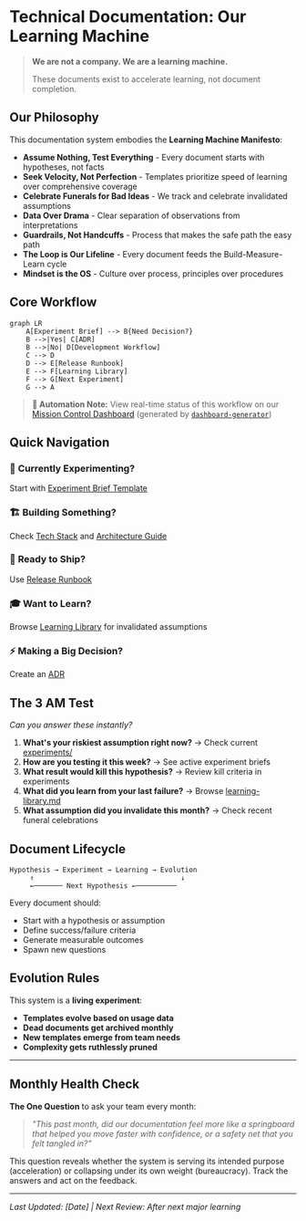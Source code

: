 # Technical Documentation: Our Learning Machine

> **We are not a company. We are a learning machine.**
> 
> These documents exist to accelerate learning, not document completion.

## Our Philosophy

This documentation system embodies the **Learning Machine Manifesto**:

- **Assume Nothing, Test Everything** - Every document starts with hypotheses, not facts
- **Seek Velocity, Not Perfection** - Templates prioritize speed of learning over comprehensive coverage  
- **Celebrate Funerals for Bad Ideas** - We track and celebrate invalidated assumptions
- **Data Over Drama** - Clear separation of observations from interpretations
- **Guardrails, Not Handcuffs** - Process that makes the safe path the easy path
- **The Loop is Our Lifeline** - Every document feeds the Build-Measure-Learn cycle
- **Mindset is the OS** - Culture over process, principles over procedures

## Core Workflow

```mermaid
graph LR
    A[Experiment Brief] --> B{Need Decision?}
    B -->|Yes| C[ADR]
    B -->|No| D[Development Workflow]
    C --> D
    D --> E[Release Runbook]
    E --> F[Learning Library]
    F --> G[Next Experiment]
    G --> A
```

> **🤖 Automation Note:** View real-time status of this workflow on our [Mission Control Dashboard](dashboard/index.html) (generated by [`dashboard-generator`](support-tools/dashboard-generator/))

## Quick Navigation

### 🧪 **Currently Experimenting?**
Start with [Experiment Brief Template](experiments/experiment-brief.md)

### 🏗️ **Building Something?** 
Check [Tech Stack](systems/tech-stack.md) and [Architecture Guide](systems/architecture-guide.md)

### 🚀 **Ready to Ship?**
Use [Release Runbook](runbooks/release-runbook.md)

### 🎓 **Want to Learn?**
Browse [Learning Library](learning/learning-library.md) for invalidated assumptions

### ⚡ **Making a Big Decision?**
Create an [ADR](decisions/adr-template.md)

## The 3 AM Test

*Can you answer these instantly?*

1. **What's your riskiest assumption right now?** → Check current [experiments/](experiments/)
2. **How are you testing it this week?** → See active experiment briefs
3. **What result would kill this hypothesis?** → Review kill criteria in experiments
4. **What did you learn from your last failure?** → Browse [learning-library.md](learning/learning-library.md)
5. **What assumption did you invalidate this month?** → Check recent funeral celebrations

## Document Lifecycle

```
Hypothesis → Experiment → Learning → Evolution
     ↑                                    ↓
     ←─────── Next Hypothesis ←──────────
```

Every document should:
- Start with a hypothesis or assumption
- Define success/failure criteria  
- Generate measurable outcomes
- Spawn new questions

## Evolution Rules

This system is a **living experiment**:

- **Templates evolve based on usage data**
- **Dead documents get archived monthly**
- **New templates emerge from team needs**  
- **Complexity gets ruthlessly pruned**

---

## Monthly Health Check

**The One Question** to ask your team every month:

> *"This past month, did our documentation feel more like a springboard that helped you move faster with confidence, or a safety net that you felt tangled in?"*

This question reveals whether the system is serving its intended purpose (acceleration) or collapsing under its own weight (bureaucracy). Track the answers and act on the feedback.

---

*Last Updated: [Date] | Next Review: After next major learning*